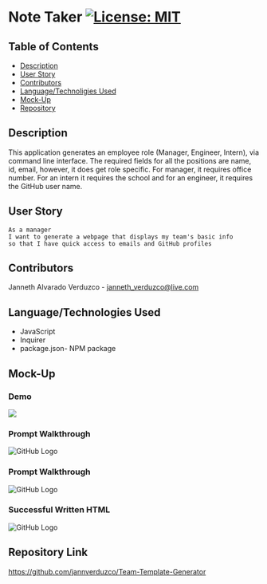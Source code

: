 # Note Taker  [![License: MIT](https://img.shields.io/badge/License-MIT-yellow.svg)](https://opensource.org/licenses/MIT)

## Table of Contents
  * [Description](#Description)
  * [User Story](#User-Story)
  * [Contributors](#Contributors)
  * [Language/Technoligies Used](#Language/Technologies-Used)
  * [Mock-Up](#Mock-Up)    
  * [Repository](#Repository-Link)


## Description 
This application generates an employee role (Manager, Engineer, Intern), via command line interface. The required fields for all the positions are name, id, email, however, it does get role specific. For manager, it requires office number. For an intern it requires the school and for an engineer, it requires the GitHub user name. 

## User Story
```
As a manager
I want to generate a webpage that displays my team's basic info
so that I have quick access to emails and GitHub profiles
```

## Contributors
Janneth Alvarado Verduzco - janneth_verduzco@live.com

## Language/Technologies Used
* JavaScript
* Inquirer
* package.json- NPM package 


## Mock-Up 

### Demo
[![](Assets/demo.PNG)](https://drive.google.com/file/d/1A_rhoxrHgikzW9PPavcdCmBx-gr86Nei/view)



### Prompt Walkthrough
![GitHub Logo](Assets/run-program.PNG)

### Prompt Walkthrough
![GitHub Logo](Assets/cli-prompt.PNG)

### Successful Written HTML
![GitHub Logo](Assets/generated-html.PNG)


## Repository Link
https://github.com/jannverduzco/Team-Template-Generator
